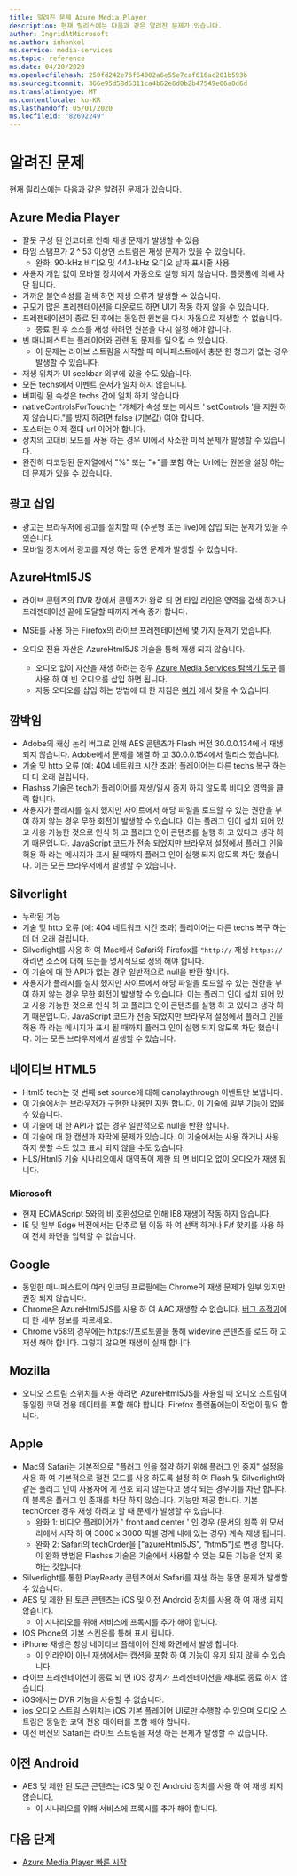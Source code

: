 ```yaml
---
title: 알려진 문제 Azure Media Player
description: 현재 릴리스에는 다음과 같은 알려진 문제가 있습니다.
author: IngridAtMicrosoft
ms.author: inhenkel
ms.service: media-services
ms.topic: reference
ms.date: 04/20/2020
ms.openlocfilehash: 250fd242e76f64002a6e55e7caf616ac201b593b
ms.sourcegitcommit: 366e95d58d5311ca4b62e6d0b2b47549e06a0d6d
ms.translationtype: MT
ms.contentlocale: ko-KR
ms.lasthandoff: 05/01/2020
ms.locfileid: "82692249"
---
```

# <a name="known-issues"></a>알려진 문제 #

현재 릴리스에는 다음과 같은 알려진 문제가 있습니다.

## <a name="azure-media-player"></a>Azure Media Player ##

- 잘못 구성 된 인코더로 인해 재생 문제가 발생할 수 있음
- 타임 스탬프가 2 ^ 53 이상인 스트림은 재생 문제가 있을 수 있습니다.
  - 완화: 90-kHz 비디오 및 44.1-kHz 오디오 날짜 표시줄 사용
- 사용자 개입 없이 모바일 장치에서 자동으로 실행 되지 않습니다. 플랫폼에 의해 차단 됩니다.
- 가까운 불연속성를 검색 하면 재생 오류가 발생할 수 있습니다.
- 규모가 많은 프레젠테이션을 다운로드 하면 UI가 작동 하지 않을 수 있습니다.
- 프레젠테이션이 종료 된 후에는 동일한 원본을 다시 자동으로 재생할 수 없습니다.
  - 종료 된 후 소스를 재생 하려면 원본을 다시 설정 해야 합니다.
- 빈 매니페스트는 플레이어와 관련 된 문제를 일으킬 수 있습니다.
  - 이 문제는 라이브 스트림을 시작할 때 매니페스트에서 충분 한 청크가 없는 경우 발생할 수 있습니다.
- 재생 위치가 UI seekbar 외부에 있을 수도 있습니다.
- 모든 techs에서 이벤트 순서가 일치 하지 않습니다.
- 버퍼링 된 속성은 techs 간에 일치 하지 않습니다.
- nativeControlsForTouch는 "개체가 속성 또는 메서드 ' setControls '을 지원 하지 않습니다."를 방지 하려면 false (기본값) 여야 합니다.
- 포스터는 이제 절대 url 이어야 합니다.
- 장치의 고대비 모드를 사용 하는 경우 UI에서 사소한 미적 문제가 발생할 수 있습니다.
- 완전히 디코딩된 문자열에서 "%" 또는 "+"를 포함 하는 Url에는 원본을 설정 하는 데 문제가 있을 수 있습니다.

## <a name="ad-insertion"></a>광고 삽입 ##

- 광고는 브라우저에 광고를 설치할 때 (주문형 또는 live)에 삽입 되는 문제가 있을 수 있습니다.
- 모바일 장치에서 광고를 재생 하는 동안 문제가 발생할 수 있습니다.

## <a name="azurehtml5js"></a>AzureHtml5JS ##

- 라이브 콘텐츠의 DVR 창에서 콘텐츠가 완료 되 면 타임 라인은 영역을 검색 하거나 프레젠테이션 끝에 도달할 때까지 계속 증가 합니다.
- MSE를 사용 하는 Firefox의 라이브 프레젠테이션에 몇 가지 문제가 있습니다.

- 오디오 전용 자산은 AzureHtml5JS 기술을 통해 재생 되지 않습니다.
  - 오디오 없이 자산을 재생 하려는 경우 [Azure Media Services 탐색기 도구](https://aka.ms/amse) 를 사용 하 여 빈 오디오를 삽입 하면 됩니다.
  - 자동 오디오를 삽입 하는 방법에 대 한 지침은 [여기](https://azure.microsoft.com/documentation/articles/media-services-advanced-encoding-with-mes/#silent_audio) 에서 찾을 수 있습니다.

## <a name="flash"></a>깜박임 ##

- Adobe의 캐싱 논리 버그로 인해 AES 콘텐츠가 Flash 버전 30.0.0.134에서 재생 되지 않습니다. Adobe에서 문제를 해결 하 고 30.0.0.154에서 릴리스 했습니다.
- 기술 및 http 오류 (예: 404 네트워크 시간 초과) 플레이어는 다른 techs 복구 하는 데 더 오래 걸립니다.
- Flashss 기술은 tech가 플레이어를 재생/일시 중지 하지 않도록 비디오 영역을 클릭 합니다.
- 사용자가 플래시를 설치 했지만 사이트에서 해당 파일을 로드할 수 있는 권한을 부여 하지 않는 경우 무한 회전이 발생할 수 있습니다. 이는 플러그 인이 설치 되어 있고 사용 가능한 것으로 인식 하 고 플러그 인이 콘텐츠를 실행 하 고 있다고 생각 하기 때문입니다. JavaScript 코드가 전송 되었지만 브라우저 설정에서 플러그 인을 허용 하 라는 메시지가 표시 될 때까지 플러그 인이 실행 되지 않도록 차단 했습니다. 이는 모든 브라우저에서 발생할 수 있습니다.  

## <a name="silverlight"></a>Silverlight ##

- 누락된 기능
- 기술 및 http 오류 (예: 404 네트워크 시간 초과) 플레이어는 다른 techs 복구 하는 데 더 오래 걸립니다.
- Silverlight를 사용 하 여 Mac에서 Safari와 Firefox를 `"http://` 재생 `https://` 하려면 소스에 대해 또는를 명시적으로 정의 해야 합니다.
- 이 기술에 대 한 API가 없는 경우 일반적으로 null을 반환 합니다.
- 사용자가 플래시를 설치 했지만 사이트에서 해당 파일을 로드할 수 있는 권한을 부여 하지 않는 경우 무한 회전이 발생할 수 있습니다. 이는 플러그 인이 설치 되어 있고 사용 가능한 것으로 인식 하 고 플러그 인이 콘텐츠를 실행 하 고 있다고 생각 하기 때문입니다. JavaScript 코드가 전송 되었지만 브라우저 설정에서 플러그 인을 허용 하 라는 메시지가 표시 될 때까지 플러그 인이 실행 되지 않도록 차단 했습니다. 이는 모든 브라우저에서 발생할 수 있습니다.  

## <a name="native-html5"></a>네이티브 HTML5 ##

- Html5 tech는 첫 번째 set source에 대해 canplaythrough 이벤트만 보냅니다.
- 이 기술에서는 브라우저가 구현한 내용만 지원 합니다.  이 기술에 일부 기능이 없을 수 있습니다.  
- 이 기술에 대 한 API가 없는 경우 일반적으로 null을 반환 합니다.
- 이 기술에 대 한 캡션과 자막에 문제가 있습니다. 이 기술에서는 사용 하거나 사용 하지 못할 수도 있고 표시 되지 않을 수도 있습니다.
- HLS/Html5 기술 시나리오에서 대역폭이 제한 되 면 비디오 없이 오디오가 재생 됩니다.

### <a name="microsoft"></a>Microsoft ###

- 현재 ECMAScript 5와의 비 호환성으로 인해 IE8 재생이 작동 하지 않습니다.
- IE 및 일부 Edge 버전에서는 단추로 탭 이동 하 여 선택 하거나 F/f 핫키를 사용 하 여 전체 화면을 입력할 수 없습니다.

## <a name="google"></a>Google ##

- 동일한 매니페스트의 여러 인코딩 프로필에는 Chrome의 재생 문제가 일부 있지만 권장 되지 않습니다.
- Chrome은 AzureHtml5JS를 사용 하 여 AAC 재생할 수 없습니다. [버그 추적기](https://bugs.chromium.org/p/chromium/issues/detail?id=534301)에 대 한 세부 정보를 따르세요.
- Chrome v58의 경우에는 https://프로토콜을 통해 widevine 콘텐츠를 로드 하 고 재생 해야 합니다. 그렇지 않으면 재생이 실패 합니다.

## <a name="mozilla"></a>Mozilla ##

- 오디오 스트림 스위치를 사용 하려면 AzureHtml5JS를 사용할 때 오디오 스트림이 동일한 코덱 전용 데이터를 포함 해야 합니다. Firefox 플랫폼에는이 작업이 필요 합니다.

## <a name="apple"></a>Apple ##

- Mac의 Safari는 기본적으로 "플러그 인을 절약 하기 위해 플러그 인 중지" 설정을 사용 하 여 기본적으로 절전 모드를 사용 하도록 설정 하 여 Flash 및 Silverlight와 같은 플러그 인이 사용자에 게 선호 되지 않는다고 생각 되는 경우이를 차단 합니다. 이 블록은 플러그 인 존재를 차단 하지 않습니다. 기능만 제공 합니다. 기본 techOrder 경우 재생 하려고 할 때 문제가 발생할 수 있습니다.
  - 완화 1: 비디오 플레이어가 ' front and center ' 인 경우 (문서의 왼쪽 위 모서리에서 시작 하 여 3000 x 3000 픽셀 경계 내에 있는 경우) 계속 재생 됩니다.
  - 완화 2: Safari의 techOrder을 ["azureHtml5JS", "html5"]로 변경 합니다. 이 완화 방법은 Flashss 기술은 기술에서 사용할 수 있는 모든 기능을 얻지 못하는 것입니다.
- Silverlight를 통한 PlayReady 콘텐츠에서 Safari를 재생 하는 동안 문제가 발생할 수 있습니다.
- AES 및 제한 된 토큰 콘텐츠는 iOS 및 이전 Android 장치를 사용 하 여 재생 되지 않습니다.
  - 이 시나리오를 위해 서비스에 프록시를 추가 해야 합니다.
- IOS Phone의 기본 스킨은를 통해 표시 됩니다.
- iPhone 재생은 항상 네이티브 플레이어 전체 화면에서 발생 합니다.
  - 이 인라인이 아닌 재생에서는 캡션을 포함 하 여 기능이 유지 되지 않을 수 있습니다.
- 라이브 프레젠테이션이 종료 되 면 iOS 장치가 프레젠테이션을 제대로 종료 하지 않습니다.
- iOS에서는 DVR 기능을 사용할 수 없습니다.
- ios 오디오 스트림 스위치는 iOS 기본 플레이어 UI로만 수행할 수 있으며 오디오 스트림은 동일한 코덱 전용 데이터를 포함 해야 합니다.
- 이전 버전의 Safari는 라이브 스트림을 재생 하는 문제가 발생할 수 있습니다.

## <a name="older-android"></a>이전 Android ##

- AES 및 제한 된 토큰 콘텐츠는 iOS 및 이전 Android 장치를 사용 하 여 재생 되지 않습니다.
  - 이 시나리오를 위해 서비스에 프록시를 추가 해야 합니다.

## <a name="next-steps"></a>다음 단계 ##

- [Azure Media Player 빠른 시작](azure-media-player-quickstart.md)